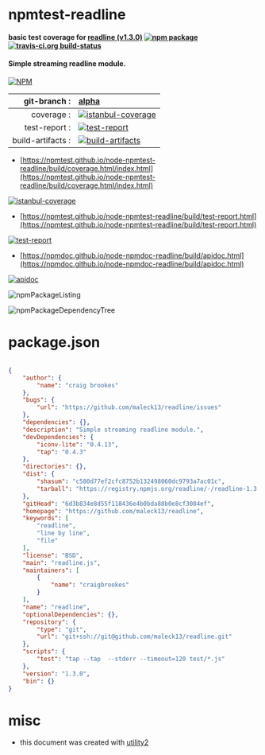 # npmtest-readline

#### basic test coverage for  [readline (v1.3.0)](https://github.com/maleck13/readline)  [![npm package](https://img.shields.io/npm/v/npmtest-readline.svg?style=flat-square)](https://www.npmjs.org/package/npmtest-readline) [![travis-ci.org build-status](https://api.travis-ci.org/npmtest/node-npmtest-readline.svg)](https://travis-ci.org/npmtest/node-npmtest-readline)

#### Simple streaming readline module.

[![NPM](https://nodei.co/npm/readline.png?downloads=true&downloadRank=true&stars=true)](https://www.npmjs.com/package/readline)

| git-branch : | [alpha](https://github.com/npmtest/node-npmtest-readline/tree/alpha)|
|--:|:--|
| coverage : | [![istanbul-coverage](https://npmtest.github.io/node-npmtest-readline/build/coverage.badge.svg)](https://npmtest.github.io/node-npmtest-readline/build/coverage.html/index.html)|
| test-report : | [![test-report](https://npmtest.github.io/node-npmtest-readline/build/test-report.badge.svg)](https://npmtest.github.io/node-npmtest-readline/build/test-report.html)|
| build-artifacts : | [![build-artifacts](https://npmtest.github.io/node-npmtest-readline/glyphicons_144_folder_open.png)](https://github.com/npmtest/node-npmtest-readline/tree/gh-pages/build)|

- [https://npmtest.github.io/node-npmtest-readline/build/coverage.html/index.html](https://npmtest.github.io/node-npmtest-readline/build/coverage.html/index.html)

[![istanbul-coverage](https://npmtest.github.io/node-npmtest-readline/build/screenCapture.buildCi.browser.%252Ftmp%252Fbuild%252Fcoverage.lib.html.png)](https://npmtest.github.io/node-npmtest-readline/build/coverage.html/index.html)

- [https://npmtest.github.io/node-npmtest-readline/build/test-report.html](https://npmtest.github.io/node-npmtest-readline/build/test-report.html)

[![test-report](https://npmtest.github.io/node-npmtest-readline/build/screenCapture.buildCi.browser.%252Ftmp%252Fbuild%252Ftest-report.html.png)](https://npmtest.github.io/node-npmtest-readline/build/test-report.html)

- [https://npmdoc.github.io/node-npmdoc-readline/build/apidoc.html](https://npmdoc.github.io/node-npmdoc-readline/build/apidoc.html)

[![apidoc](https://npmdoc.github.io/node-npmdoc-readline/build/screenCapture.buildCi.browser.%252Ftmp%252Fbuild%252Fapidoc.html.png)](https://npmdoc.github.io/node-npmdoc-readline/build/apidoc.html)

![npmPackageListing](https://npmtest.github.io/node-npmtest-readline/build/screenCapture.npmPackageListing.svg)

![npmPackageDependencyTree](https://npmtest.github.io/node-npmtest-readline/build/screenCapture.npmPackageDependencyTree.svg)



# package.json

```json

{
    "author": {
        "name": "craig brookes"
    },
    "bugs": {
        "url": "https://github.com/maleck13/readline/issues"
    },
    "dependencies": {},
    "description": "Simple streaming readline module.",
    "devDependencies": {
        "iconv-lite": "0.4.13",
        "tap": "0.4.3"
    },
    "directories": {},
    "dist": {
        "shasum": "c580d77ef2cfc8752b132498060dc9793a7ac01c",
        "tarball": "https://registry.npmjs.org/readline/-/readline-1.3.0.tgz"
    },
    "gitHead": "6d3b834e8d55f118436e4b0bda88b0e8cf3084ef",
    "homepage": "https://github.com/maleck13/readline",
    "keywords": [
        "readline",
        "line by line",
        "file"
    ],
    "license": "BSD",
    "main": "readline.js",
    "maintainers": [
        {
            "name": "craigbrookes"
        }
    ],
    "name": "readline",
    "optionalDependencies": {},
    "repository": {
        "type": "git",
        "url": "git+ssh://git@github.com/maleck13/readline.git"
    },
    "scripts": {
        "test": "tap --tap  --stderr --timeout=120 test/*.js"
    },
    "version": "1.3.0",
    "bin": {}
}
```



# misc
- this document was created with [utility2](https://github.com/kaizhu256/node-utility2)
